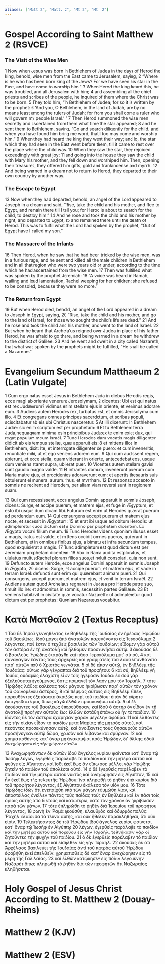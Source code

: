 ```yaml
---
aliases: ["Matt 2", "Matt. 2", "Mt 2", "Mt. 2"]
---
```



# Gospel According to Saint Matthew 2 (RSVCE)

### The Visit of the Wise Men
1 Now when Jesus was born in Bethlehem of Judea in the days of Herod the king, behold, wise men from the East came to Jerusalem, saying,
2 “Where is he who has been born king of the Jews? For we have seen his star in the East, and have come to worship him.”
3 When Herod the king heard this, he was troubled, and all Jerusalem with him;
4 and assembling all the chief priests and scribes of the people, he inquired of them where the Christ was to be born.
5 They told him, “In Bethlehem of Judea; for so it is written by the prophet:
6 ‘And you, O Bethlehem, in the land of Judah, are by no means least among the rulers of Judah; for from you shall come a ruler who will govern my people Israel.’ ”
7 Then Herod summoned the wise men secretly and ascertained from them what time the star appeared;
8 and he sent them to Bethlehem, saying, “Go and search diligently for the child, and when you have found him bring me word, that I too may come and worship him.”
9 When they had heard the king they went their way; and lo, the star which they had seen in the East went before them, till it came to rest over the place where the child was.
10 When they saw the star, they rejoiced exceedingly with great joy;
11 and going into the house they saw the child with Mary his mother, and they fell down and worshiped him. Then, opening their treasures, they offered him gifts, gold and frankincense and myrrh.
12 And being warned in a dream not to return to Herod, they departed to their own country by another way.
### The Escape to Egypt
13 Now when they had departed, behold, an angel of the Lord appeared to Joseph in a dream and said, “Rise, take the child and his mother, and flee to Egypt, and remain there till I tell you; for Herod is about to search for the child, to destroy him.”
14 And he rose and took the child and his mother by night, and departed to Egypt,
15 and remained there until the death of Herod. This was to fulfil what the Lord had spoken by the prophet, “Out of Egypt have I called my son.”
### The Massacre of the Infants
16 Then Herod, when he saw that he had been tricked by the wise men, was in a furious rage, and he sent and killed all the male children in Bethlehem and in all that region who were two years old or under, according to the time which he had ascertained from the wise men.
17 Then was fulfilled what was spoken by the prophet Jeremiah:
18 “A voice was heard in Ramah, wailing and loud lamentation, Rachel weeping for her children; she refused to be consoled, because they were no more.”
### The Return from Egypt
19 But when Herod died, behold, an angel of the Lord appeared in a dream to Joseph in Egypt, saying,
20 “Rise, take the child and his mother, and go to the land of Israel, for those who sought the child’s life are dead.”
21 And he rose and took the child and his mother, and went to the land of Israel.
22 But when he heard that Archelaʹus reigned over Judea in place of his father Herod, he was afraid to go there, and being warned in a dream he withdrew to the district of Galilee.
23 And he went and dwelt in a city called Nazareth, that what was spoken by the prophets might be fulfilled, “He shall be called a Nazarene.”


# Evangelium Secundum Matthaeum 2 (Latin Vulgate)

1 Cum ergo natus esset Jesus in Bethlehem Juda in diebus Herodis regis, ecce magi ab oriente venerunt Jerosolymam,
2 dicentes: Ubi est qui natus est rex Judæorum? vidimus enim stellam ejus in oriente, et venimus adorare eum.
3 Audiens autem Herodes rex, turbatus est, et omnis Jerosolyma cum illo.
4 Et congregans omnes principes sacerdotum, et scribas populi, sciscitabatur ab eis ubi Christus nasceretur.
5 At illi dixerunt: In Bethlehem Judæ: sic enim scriptum est per prophetam:
6 Et tu Bethlehem terra Juda,nequaquam minima esin principibus Juda:ex te enim exiet dux, qui regat populum meum Israël.
7 Tunc Herodes clam vocatis magis diligenter didicit ab eis tempus stellæ, quæ apparuit eis:
8 et mittens illos in Bethlehem, dixit: Ite, et interrogate diligenter de puero: et cum inveneritis, renuntiate mihi, ut et ego veniens adorem eum.
9 Qui cum audissent regem, abierunt, et ecce stella, quam viderant in oriente, antecedebat eos, usque dum veniens staret supra, ubi erat puer.
10 Videntes autem stellam gavisi sunt gaudio magno valde.
11 Et intrantes domum, invenerunt puerum cum Maria matre ejus, et procidentes adoraverunt eum: et apertis thesauris suis obtulerunt ei munera, aurum, thus, et myrrham.
12 Et responso accepto in somnis ne redirent ad Herodem, per aliam viam reversi sunt in regionem suam.

13 Qui cum recessissent, ecce angelus Domini apparuit in somnis Joseph, dicens: Surge, et accipe puerum, et matrem ejus, et fuge in Ægyptum, et esto ibi usque dum dicam tibi. Futurum est enim ut Herodes quærat puerum ad perdendum eum.
14 Qui consurgens accepit puerum et matrem ejus nocte, et secessit in Ægyptum:
15 et erat ibi usque ad obitum Herodis: ut adimpleretur quod dictum est a Domino per prophetam dicentem: Ex Ægypto vocavi filium meum.
16 Tunc Herodes videns quoniam illusus esset a magis, iratus est valde, et mittens occidit omnes pueros, qui erant in Bethlehem, et in omnibus finibus ejus, a bimatu et infra secundum tempus, quod exquisierat a magis.
17 Tunc adimpletum est quod dictum est per Jeremiam prophetam dicentem:
18 Vox in Rama audita estploratus, et ululatus multus:Rachel plorans filios suos,et noluit consolari, quia non sunt.
19 Defuncto autem Herode, ecce angelus Domini apparuit in somnis Joseph in Ægypto,
20 dicens: Surge, et accipe puerum, et matrem ejus, et vade in terram Israël: defuncti sunt enim qui quærebant animam pueri.
21 Qui consurgens, accepit puerum, et matrem ejus, et venit in terram Israël.
22 Audiens autem quod Archelaus regnaret in Judæa pro Herode patre suo, timuit illo ire: et admonitus in somnis, secessit in partes Galilææ.
23 Et veniens habitavit in civitate quæ vocatur Nazareth: ut adimpleretur quod dictum est per prophetas: Quoniam Nazaræus vocabitur.


# Κατὰ Ματθαῖον 2 (Textus Receptus)

1 Τοῦ δὲ Ἰησοῦ γεννηθέντος ἐν Βηθλέεμ τῆς Ἰουδαίας ἐν ἡμέραις Ἡρῴδου τοῦ βασιλέως, ἰδοὺ μάγοι ἀπὸ ἀνατολῶν παρεγένοντο εἰς Ἱεροσόλυμα
2 λέγοντες, ποῦ ἐστιν ὁ τεχθεὶς βασιλεὺς τῶν Ἰουδαίων; εἴδομεν γὰρ αὐτοῦ τὸν ἀστέρα ἐν τῇ ἀνατολῇ καὶ ἤλθομεν προσκυνῆσαι αὐτῷ.
3 ἀκούσας δὲ ὁ βασιλεὺς Ἡρῴδης ἐταράχθη καὶ πᾶσα Ἱεροσόλυμα μετ' αὐτοῦ,
4 καὶ συναγαγὼν πάντας τοὺς ἀρχιερεῖς καὶ γραμματεῖς τοῦ λαοῦ ἐπυνθάνετο παρ' αὐτῶν ποῦ ὁ Χριστὸς γεννᾶται.
5 οἱ δὲ εἶπαν αὐτῷ, ἐν Βηθλέεμ τῆς Ἰουδαίας: οὕτως γὰρ γέγραπται διὰ τοῦ προφήτου:
6 καὶ σύ, Βηθλέεμ γῆ Ἰούδα, οὐδαμῶς ἐλαχίστη εἶ ἐν τοῖς ἡγεμόσιν Ἰούδα: ἐκ σοῦ γὰρ ἐξελεύσεται ἡγούμενος, ὅστις ποιμανεῖ τὸν λαόν μου τὸν Ἰσραήλ.
7 τότε Ἡρῴδης λάθρᾳ καλέσας τοὺς μάγους ἠκρίβωσεν παρ' αὐτῶν τὸν χρόνον τοῦ φαινομένου ἀστέρος,
8 καὶ πέμψας αὐτοὺς εἰς Βηθλέεμ εἶπεν, πορευθέντες ἐξετάσατε ἀκριβῶς περὶ τοῦ παιδίου: ἐπὰν δὲ εὕρητε ἀπαγγείλατέ μοι, ὅπως κἀγὼ ἐλθὼν προσκυνήσω αὐτῷ.
9 οἱ δὲ ἀκούσαντες τοῦ βασιλέως ἐπορεύθησαν, καὶ ἰδοὺ ὁ ἀστὴρ ὃν εἶδον ἐν τῇ ἀνατολῇ προῆγεν αὐτοὺς ἕως ἐλθὼν ἐστάθη ἐπάνω οὗ ἦν τὸ παιδίον.
10 ἰδόντες δὲ τὸν ἀστέρα ἐχάρησαν χαρὰν μεγάλην σφόδρα.
11 καὶ ἐλθόντες εἰς τὴν οἰκίαν εἶδον τὸ παιδίον μετὰ Μαρίας τῆς μητρὸς αὐτοῦ, καὶ πεσόντες προσεκύνησαν αὐτῷ, καὶ ἀνοίξαντες τοὺς θησαυροὺς αὐτῶν προσήνεγκαν αὐτῷ δῶρα, χρυσὸν καὶ λίβανον καὶ σμύρναν.
12 καὶ χρηματισθέντες κατ' ὄναρ μὴ ἀνακάμψαι πρὸς Ἡρῴδην, δι' ἄλλης ὁδοῦ ἀνεχώρησαν εἰς τὴν χώραν αὐτῶν.

13 Ἀναχωρησάντων δὲ αὐτῶν ἰδοὺ ἄγγελος κυρίου φαίνεται κατ' ὄναρ τῷ Ἰωσὴφ λέγων, ἐγερθεὶς παράλαβε τὸ παιδίον καὶ τὴν μητέρα αὐτοῦ καὶ φεῦγε εἰς Αἴγυπτον, καὶ ἴσθι ἐκεῖ ἕως ἂν εἴπω σοι: μέλλει γὰρ Ἡρῴδης ζητεῖν τὸ παιδίον τοῦ ἀπολέσαι αὐτό.
14 ὁ δὲ ἐγερθεὶς παρέλαβεν τὸ παιδίον καὶ τὴν μητέρα αὐτοῦ νυκτὸς καὶ ἀνεχώρησεν εἰς Αἴγυπτον,
15 καὶ ἦν ἐκεῖ ἕως τῆς τελευτῆς Ἡρῴδου: ἵνα πληρωθῇ τὸ ῥηθὲν ὑπὸ κυρίου διὰ τοῦ προφήτου λέγοντος, ἐξ Αἰγύπτου ἐκάλεσα τὸν υἱόν μου.
16 Τότε Ἡρῴδης ἰδὼν ὅτι ἐνεπαίχθη ὑπὸ τῶν μάγων ἐθυμώθη λίαν, καὶ ἀποστείλας ἀνεῖλεν πάντας τοὺς παῖδας τοὺς ἐν Βηθλέεμ καὶ ἐν πᾶσι τοῖς ὁρίοις αὐτῆς ἀπὸ διετοῦς καὶ κατωτέρω, κατὰ τὸν χρόνον ὃν ἠκρίβωσεν παρὰ τῶν μάγων.
17 τότε ἐπληρώθη τὸ ῥηθὲν διὰ Ἰερεμίου τοῦ προφήτου λέγοντος,
18 φωνὴ ἐν Ῥαμὰ ἠκούσθη, κλαυθμὸς καὶ ὀδυρμὸς πολύς: Ῥαχὴλ κλαίουσα τὰ τέκνα αὐτῆς, καὶ οὐκ ἤθελεν παρακληθῆναι, ὅτι οὐκ εἰσίν.
19 Τελευτήσαντος δὲ τοῦ Ἡρῴδου ἰδοὺ ἄγγελος κυρίου φαίνεται κατ' ὄναρ τῷ Ἰωσὴφ ἐν Αἰγύπτῳ
20 λέγων, ἐγερθεὶς παράλαβε τὸ παιδίον καὶ τὴν μητέρα αὐτοῦ καὶ πορεύου εἰς γῆν Ἰσραήλ, τεθνήκασιν γὰρ οἱ ζητοῦντες τὴν ψυχὴν τοῦ παιδίου.
21 ὁ δὲ ἐγερθεὶς παρέλαβεν τὸ παιδίον καὶ τὴν μητέρα αὐτοῦ καὶ εἰσῆλθεν εἰς γῆν Ἰσραήλ.
22 ἀκούσας δὲ ὅτι Ἀρχέλαος βασιλεύει τῆς Ἰουδαίας ἀντὶ τοῦ πατρὸς αὐτοῦ Ἡρῴδου ἐφοβήθη ἐκεῖ ἀπελθεῖν: χρηματισθεὶς δὲ κατ' ὄναρ ἀνεχώρησεν εἰς τὰ μέρη τῆς Γαλιλαίας.
23 καὶ ἐλθὼν κατῴκησεν εἰς πόλιν λεγομένην Ναζαρέτ ὅπως πληρωθῇ τὸ ῥηθὲν διὰ τῶν προφητῶν ὅτι Ναζωραῖος κληθήσεται.


# Holy Gospel of Jesus Christ According to St. Matthew 2 (Douay-Rheims)


# Matthew 2 (KJV)


# Matthew 2 (ESV)


